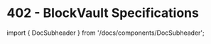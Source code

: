 # 402 - BlockVault Specifications

import { DocSubheader } from '/docs/components/DocSubheader';

<DocSubheader text="The contract execution specifications."
/>

